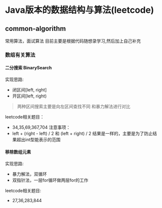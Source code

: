 # Java版本的数据结构与算法(leetcode)
## common-algorithm
常用算法，面试算法
目前主要是根据代码随想录学习,然后加上自己补充
### 数组有关算法
#### 二分搜索 BinarySearch
实现思路:
- 闭区间\[left, right\]
- 开区间[left, right)
> 两种区间搜索主要是向左区间查找不同 
> 和暴力解法进行对比

leetcode相关题目：
- 34,35,69,367,704
注意事项：
- left + (right - left) / 2 和 (left + right) / 2 结果是一样的，主要是为了防止结果超出int型能表示的范围 

#### 移除数组元素
实现思路:
- 暴力解法，双循环
- 双指针法，一层for循环做两层for的工作

leetcode相关题目:
- 27,36,283,844